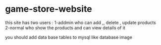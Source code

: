 # game-store-website

this site has two users :
1-addmin who can add ,, delete , update products
2-normal who show the products and can view details of it

you should add data base tables to mysql like database image 
